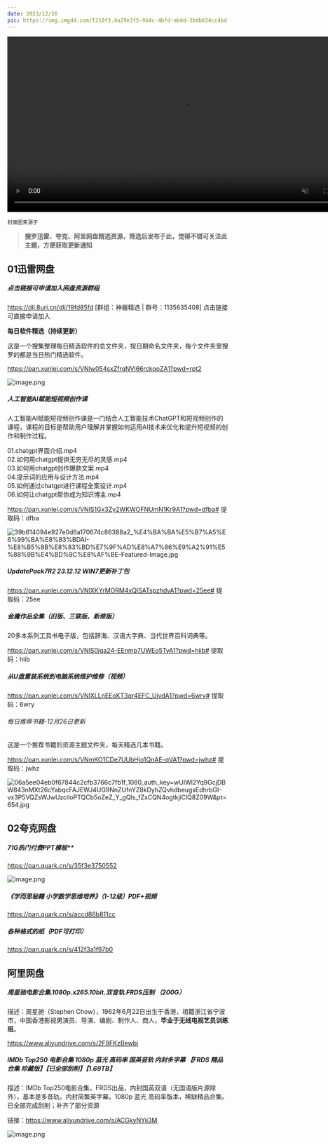 ```yaml
---
date: 2023/12/26
pic: https://img.imgdd.com/f210f3.4a29e3f5-9b4c-4bfd-ab4d-3bdb634cc4bd.png
---
```


<video width="800px" preload muted autoplay loop><source src="https://cdn.fliggy.com/upic/BDf4l0.mp4" type="video/mp4" poster="https://i.postimg.cc/j26cp27Y/image.png"></video>

<small>封面图来源于</small>

> **搜罗迅雷、夸克、阿里网盘精选资源，筛选后发布于此，觉得不错可关注此主题，方便获取更新通知**

## 01迅雷网盘

##### 点击链接可申请加入网盘资源群组

https://dlj.8uri.cn/dlj/19fd85fd [群组：神器精选 | 群号：1135635408] 点击链接可直接申请加入

**每日软件精选（持续更新）**

这是一个搜集整理每日精选软件的总文件夹，按日期命名文件夹，每个文件夹里搜罗的都是当日热门精选软件。

https://pan.xunlei.com/s/VNlw054sxZfrqNVi66rckqoZA1?pwd=rpt2

![image.png](https://img.imgdd.com/f210f3.87b09e91-4ed1-4089-9c8c-08966d7b7c64.png)

##### 人工智能AI赋能短视频创作课

人工智能AI赋能短视频创作课是一门结合人工智能技术ChatGPT和短视频创作的课程，课程的目标是帮助用户理解并掌握如何运用AI技术来优化和提升短视频的创作和制作过程。

01.chatgpt界面介绍.mp4  
02.如何用chatgpt提供无穷无尽的灵感.mp4  
03.如何用chatgpt创作爆款文案.mp4  
04.提示词的应用与设计方法.mp4  
05.如何通过chatgpt进行课程全案设计.mp4  
06.如何让chatgpt帮你成为知识博主.mp4

https://pan.xunlei.com/s/VNlS1Gx3Zy2WKWOFNUmN1Kr9A1?pwd=dfba# 提取码：dfba

![39b614094e927e0d6a170674c86388a2_%E4%BA%BA%E5%B7%A5%E6%99%BA%E8%83%BDAI-%E8%B5%8B%E8%83%BD%E7%9F%AD%E8%A7%86%E9%A2%91%E5%88%9B%E4%BD%9C%E8%AF%BE-Featured-Image.jpg](https://img.imgdd.com/f210f3.b4c00062-e1cb-409a-9f7c-82790587d4e9.jpg)

##### UpdatePack7R2 23.12.12 WIN7更新补丁包

https://pan.xunlei.com/s/VNlXKYrMORM4xQlSATspzhdvA1?pwd=25ee# 提取码：25ee

##### 金庸作品全集（旧版、三联版、新修版）

20多本系列工具书电子版，包括辞海、汉语大字典、当代世界百科词典等。

https://pan.xunlei.com/s/VNlS0jqa24-EEnmp7UWEo5TyA1?pwd=hiib# 提取码：hiib

##### 从U盘重装系统到电脑系统维护维修（视频）

https://pan.xunlei.com/s/VNlXLLnEEoKT3qr4EFC_UjvdA1?pwd=6wry# 提取码：6wry

###### 每日推荐书籍-12月26日更新

这是一个推荐书籍的资源主题文件夹，每天精选几本书籍。

https://pan.xunlei.com/s/VNmKO1CDe7UUbHjo1QnAE-qVA1?pwd=jwhz# 提取码：jwhz

![06a5ee04eb0f67844c2cfb3766c7fb1f_1080_auth_key=wUIWl2Yq9GcjDBW843nMXt26cYabqcFAJEWJ4UG9NnZUfnYZ8kDyhZQvhdbeugsEdhrbGI-vx3P5VQZsWJwUzciloPTQCb5oZeZ_Y_gQls_fZxCQN4ogtkjiClQ8Z09W&pt=654.jpg](https://img.imgdd.com/f210f3.8313d252-c6ab-4768-ac33-5b0af5d17b6d.jpg)

## 02夸克网盘

##### 71G热门付费PPT模板**

https://pan.quark.cn/s/35f3e3750552

![image.png](https://img.imgdd.com/f210f3.c07fa315-b1ff-44df-9887-ffb9a4ff142e.png)

##### 《学而思秘籍 小学数学思维培养》（1-12级）PDF+视频

https://pan.quark.cn/s/accd86b811cc

##### 各种格式的纸（PDF可打印）

https://pan.quark.cn/s/412f3a1f97b0

## 阿里网盘

##### **周星驰电影合集.1080p.x265.10bit.双音轨.FRDS压制**  （200G）

描述：周星驰（Stephen Chow），1962年6月22日出生于香港，祖籍浙江省宁波市，中国香港影视男演员、导演、编剧、制作人、商人，**毕业于无线电视艺员训练班**。

https://www.aliyundrive.com/s/2F9FKzBewbi

##### IMDb Top250 电影合集 1080p 蓝光 高码率 国英音轨 内封多字幕 【FRDS 精品合集 珍藏版】【已全部刮削】【1.69TB】

描述：IMDb Top250电影合集，FRDS出品，内封国英双语（无国语版片源除外），基本是多音轨。内封简繁英字幕。1080p 蓝光 高码率版本，稀缺精品合集。已全部完成刮削；补齐了部分资源

链接：https://www.aliyundrive.com/s/ACGkyNYii3M

![image.png](https://img.imgdd.com/f210f3.4a29e3f5-9b4c-4bfd-ab4d-3bdb634cc4bd.png)
